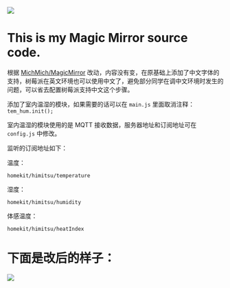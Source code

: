 ![][image-1]

# This is my Magic Mirror source code.

根据 [MichMich/MagicMirror][1] 改动，内容没有变，在原基础上添加了中文字体的支持，树莓派在英文环境也可以使用中文了，避免部分同学在调中文环境时发生的问题，可以省去配置树莓派支持中文这个步骤。

添加了室内温湿的模块，如果需要的话可以在 `main.js` 里面取消注释： `tem_hum.init();`

室内温湿的模块使用的是 MQTT 接收数据，服务器地址和订阅地址可在 `config.js` 中修改。

监听的订阅地址如下：

温度：

	homekit/himitsu/temperature

湿度：

	homekit/himitsu/humidity

体感温度：

	homekit/himitsu/heatIndex


# 下面是改后的样子：

![][image-2]

[1]:	https://github.com/MichMich/MagicMirror

[image-1]:	logo.png
[image-2]:	http://7xr14u.com1.z0.glb.clouddn.com/magicmirror.png


